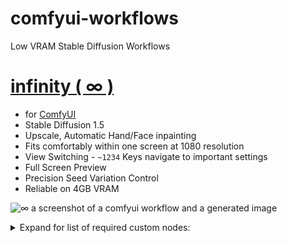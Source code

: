 # comfyui-workflows
Low VRAM Stable Diffusion Workflows

# [infinity ( ∞ )](https://github.com/exdysa/comfyui-workflows/blob/main/%E2%88%9E.json)
* for [ComfyUI](https://github.com/comfyanonymous/ComfyUI)
* Stable Diffusion 1.5
* Upscale, Automatic Hand/Face inpainting
* Fits comfortably within one screen at 1080 resolution
* View Switching - `~1234` Keys navigate to important settings
* Full Screen Preview
* Precision Seed Variation Control
* Reliable on 4GB VRAM

![∞ a screenshot of a comfyui workflow and a generated image](https://github.com/exdysa/comfyui-workflows/assets/91800957/1c1de9d0-46fe-4831-ac8b-70a089bc2b60)

<details>
  <summary> Expand for list of required custom nodes: </summary>
  
  - [ltdrdata Inspire](https://github.com/ltdrdata/ComfyUI-Inspire-Pack) and [Impact](https://github.com/ltdrdata/ComfyUI-Impact-Pack) - detailers, toggles, latent dimensions export, globalsampler, image list
  - [rgthree comfy](https://github.com/rgthree/rgthree-comfy) - bookmarks, ksampler text output, model unloader
  - [pythongosssss Custom Scripts](https://github.com/pythongosssss/ComfyUI-Custom-Scripts) string assembly
  - [crystian Crystools](https://github.com/crystian/ComfyUI-Crystools) - small, groupable, multiline string primitives
  - [BlenderNeko ADV_CLIP_emb](https://github.com/BlenderNeko/ComfyUI_ADV_CLIP_emb) - weight control for prompts
  - [receyuki prompt-reader-node](https://github.com/receyuki/comfyui-prompt-reader-node) - encode metadata into images
  - [cg noise](https://github.com/chrisgoringe/cg-noise) - variation seed control
</details>
